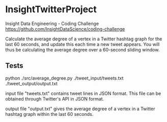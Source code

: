 # InsightTwitterProject
Insight Data Engineering - Coding Challenge https://github.com/InsightDataScience/coding-challenge

Calculate the average degree of a vertex in a Twitter hashtag graph for the last 60 seconds, and update this each time a new tweet appears. You will thus be calculating the average degree over a 60-second sliding window. 

## Tests
python ./src/average_degree.py ./tweet_input/tweets.txt ./tweet_output/output.txt

input file "tweets.txt" contains tweet lines in JSON format. This file can be obtained through Twitter's API in JSON format.

output file "output.txt" gives the average degree of a vertex in a Twitter hashtag graph within the last 60 seconds.

